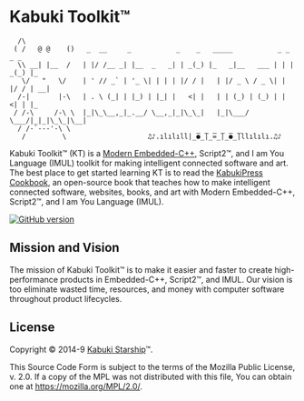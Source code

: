 # Kabuki Toolkit™

```AsciiArt
  /\
 ( /   @ @    ()   _  __     _           _    _   _____           _ _    _ _
  \\ __| |__  /   | |/ /__ _| |__  _   _| | _(_) |_   _|__   ___ | | | _(_) |_
   \/   "   \/    | ' // _` | '_ \| | | | |/ / |   | |/ _ \ / _ \| | |/ / | __|
  /-|       |-\   | . \ (_| | |_) | |_| |   <| |   | | (_) | (_) | |   <| | |_
 / /-\     /-\ \  |_|\_\__,_|_.__/ \__,_|_|\_\_|   |_|\___/ \___/|_|_|\_\_|\__|
  / /-`---'-\ \
   /         \                    ♫♪.ılılıll|̲̅̅●̲̅̅|̲̅̅=̲̅̅|̲̅̅●̲̅̅|llılılı.♫♪
```

Kabuki Toolkit™ (KT) is a [Modern Embedded-C++](https://github.com/kabuki-starship/kabuki.press.cookbook/blob/master/getting_started/modern_embedded_cpp.md), Script2™, and I am You Language (IMUL) toolkit for making intelligent connected software and art. The best place to get started learning KT is to read the [KabukiPress Cookbook](https://github.com/kabuki-starship/kabuki.press.cookbook), an open-source book that teaches how to make intelligent connected software, websites, books, and art with Modern Embedded-C++, Script2™, and I am You Language (IMUL).

[![GitHub version](https://badge.fury.io/gh/kabuki-starship%2Fkabuki.toolkit.svg)](https://badge.fury.io/gh/kabuki-starship%2Fkabuki.toolkit)

## Mission and Vision

The mission of Kabuki Toolkit™ is to make it easier and faster to create high-performance products in Embedded-C++, Script2™, and IMUL. Our vision is too eliminate wasted time, resources, and money with computer software throughout product lifecycles.

## License

Copyright © 2014-9 [Kabuki Starship](https://kabukistarship.com)™.

This Source Code Form is subject to the terms of the Mozilla Public License, v. 2.0. If a copy of the MPL was not distributed with this file, You can obtain one at <https://mozilla.org/MPL/2.0/>.

